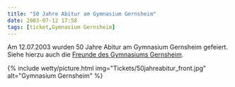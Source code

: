 ```yaml
---
title: "50 Jahre Abitur am Gymnasium Gernsheim"
date: 2003-07-12 17:58
tags: [ticket,Gymnasium Gernsheim]
---
```


Am 12.07.2003 wurden 50 Jahre Abitur am Gymnasium Gernsheim  gefeiert. Siehe hierzu auch die [Freunde des Gymnasiums Gernsheim](http://www.freundedesgymnasiumsgernsheim.de/).

{% include wetty/picture.html img="Tickets/50jahreabitur_front.jpg" alt="Gymnasium Gernsheim" %}

